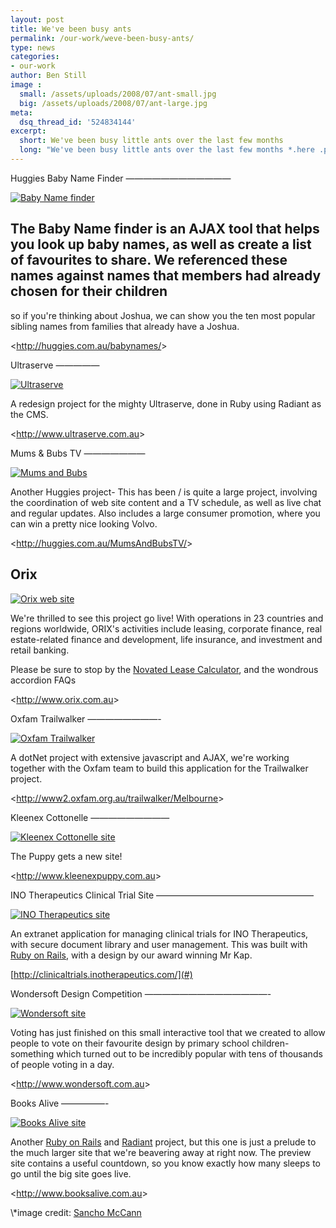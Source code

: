 ```yaml
---
layout: post
title: We've been busy ants
permalink: /our-work/weve-been-busy-ants/
type: news
categories:
- our-work
author: Ben Still
image :
  small: /assets/uploads/2008/07/ant-small.jpg
  big: /assets/uploads/2008/07/ant-large.jpg
meta:
  dsq_thread_id: '524834144'
excerpt:
  short: We've been busy little ants over the last few months
  long: "We've been busy little ants over the last few months *.here .posts .blog .of .flurry .the .from .tell .probably .can .you .as*. There have been quite a few that have launched in the last weeks - here are some:"
---
```


Huggies Baby Name Finder
————————————

[![Baby Name finder](/assets/uploads/2008/08/bnf.jpg "Baby Name
finder")](http://huggies.com.au/babynames/)

The Baby Name finder is an AJAX tool that helps you look up baby
names,
as well as create a list of favourites to share. We referenced these
names against names that members had already chosen for their children
-
so if you're thinking about Joshua, we can show you the ten most
popular
sibling names from families that already have a Joshua.

&lt;http://huggies.com.au/babynames/&gt;

Ultraserve
—————

[![Ultraserve](/assets/uploads/2008/08/ultraserve.jpg
"Ultraserve")](http://www.ultraserve.com.au/)

A redesign project for the mighty Ultraserve, done in Ruby using
Radiant
as the CMS.

&lt;http://www.ultraserve.com.au&gt;

Mums & Bubs TV
———————

[![Mums and Bubs](/assets/uploads/2008/08/mumsandbubs.jpg "Mums and
Bubs")](http://huggies.com.au/MumsAndBubsTV/)

Another Huggies project- This has been / is quite a large project,
involving the coordination of web site content and a TV schedule, as
well as live chat and regular updates. Also includes a large consumer
promotion, where you can win a pretty nice looking Volvo.

&lt;http://huggies.com.au/MumsAndBubsTV/&gt;

Orix
---

[![Orix web site](/assets/uploads/2008/08/orix.jpg "Orix web
site")](http://www.orix.com.au/)

We're thrilled to see this project go live! With operations in 23
countries and regions worldwide, ORIX's activities include leasing,
corporate finance, real estate-related finance and development, life
insurance, and investment and retail banking.

Please be sure to stop by the [Novated Lease
Calculator](http://www.orix.com.au/), and the wondrous accordion FAQs

&lt;http://www.orix.com.au&gt;

Oxfam Trailwalker
————————-

[![Oxfam Trailwalker](/assets/uploads/2008/08/oxfam.jpg "Oxfam
Trailwalker")](http://www2.oxfam.org.au/trailwalker/Melbourne)

A dotNet project with extensive javascript and AJAX, we're working
together with the Oxfam team to build this application for the
Trailwalker project.

&lt;http://www2.oxfam.org.au/trailwalker/Melbourne&gt;

Kleenex Cottonelle
—————————

[![Kleenex Cottonelle site](/assets/uploads/2008/08/cottonelle.jpg
"Kleenex Cottonelle site")](http://www.kleenexpuppy.com.au)

The Puppy gets a new site!

&lt;http://www.kleenexpuppy.com.au&gt;

INO Therapeutics Clinical Trial Site
——————————————————

[![INO Therapeutics site](/assets/uploads/2008/08/ino.jpg "INO
Therapeutics site")](#)

An extranet application for managing clinical trials for INO
Therapeutics, with secure document library and user management. This
was
built with [Ruby on Rails](/blog/why-we-use-ruby-on-rails), with a
design by our award winning Mr Kap.

[http://clinicaltrials.inotherapeutics.com/](#)

Wondersoft Design Competition
——————————————-

[![Wondersoft site](/assets/uploads/2008/08/wondersoft.jpg
"Wondersoft site")](http://www.wondersoft.com.au/)

Voting has just finished on this small interactive tool that we
created
to allow people to vote on their favourite design by primary school
children- something which turned out to be incredibly popular with
tens
of thousands of people voting in a day.

&lt;http://www.wondersoft.com.au&gt;

Books Alive
—————-

[![Books Alive site](/assets/uploads/2008/08/books-alive.jpg "Books
Alive site")](http://www.booksalive.com.au)

Another [Ruby on Rails](http://www.rubyonrails.org/) and
[Radiant](http://radiantcms.org/) project, but this one is just a
prelude to the much larger site that we're beavering away at right
now.
The preview site contains a useful countdown, so you know exactly how
many sleeps to go until the big site goes live.

&lt;http://www.booksalive.com.au&gt;

\\*image credit: [Sancho
McCann](https://www.flickr.com/photos/sanchom/*)
